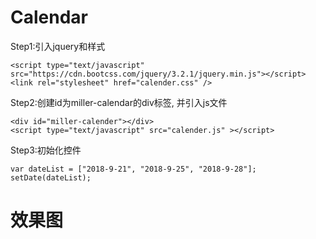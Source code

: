 # Calendar
Step1:引入jquery和样式
```
<script type="text/javascript" src="https://cdn.bootcss.com/jquery/3.2.1/jquery.min.js"></script>
<link rel="stylesheet" href="calender.css" />
```
Step2:创建id为miller-calendar的div标签, 并引入js文件
```
<div id="miller-calender"></div>
<script type="text/javascript" src="calender.js" ></script>
```

Step3:初始化控件
```
var dateList = ["2018-9-21", "2018-9-25", "2018-9-28"];
setDate(dateList);
```

# 效果图

